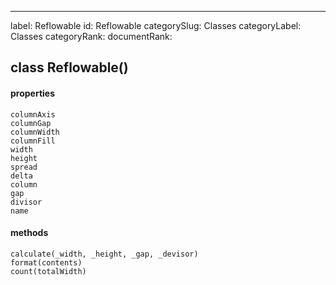 ---
label: Reflowable
id: Reflowable
categorySlug: Classes
categoryLabel: Classes
categoryRank: 
documentRank:

## class Reflowable()  
#### properties  
    columnAxis  
    columnGap  
    columnWidth  
    columnFill  
    width  
    height  
    spread  
    delta  
    column  
    gap  
    divisor  
    name  
#### methods  
    calculate(_width, _height, _gap, _devisor)  
    format(contents)  
    count(totalWidth)  